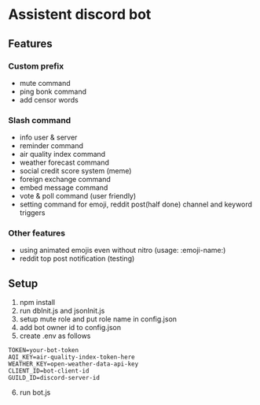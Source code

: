 # Assistent discord bot

## Features
### Custom prefix
* mute command
* ping bonk command
* add censor words

### Slash command
* info user & server
* reminder command
* air quality index command
* weather forecast command
* social credit score system (meme)
* foreign exchange command
* embed message command
* vote & poll command (user friendly)
* setting command for emoji, reddit post(half done) channel and keyword triggers

### Other features
* using animated emojis even without nitro (usage: :emoji-name:)
* reddit top post notification (testing)

## Setup
1. npm install
2. run dbInit.js and jsonInit.js
3. setup mute role and put role name in config.json
4. add bot owner id to config.json
5. create .env as follows
```
TOKEN=your-bot-token
AQI_KEY=air-quality-index-token-here
WEATHER_KEY=open-weather-data-api-key
CLIENT_ID=bot-client-id
GUILD_ID=discord-server-id
```
6. run bot.js